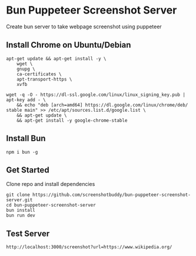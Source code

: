 # Bun Puppeteer Screenshot Server

Create bun server to take webpage screenshot using puppeteer

## Install Chrome on Ubuntu/Debian

```
apt-get update && apt-get install -y \
    wget \
    gnupg \
    ca-certificates \
    apt-transport-https \
    xvfb

wget -q -O - https://dl-ssl.google.com/linux/linux_signing_key.pub | apt-key add - \
    && echo "deb [arch=amd64] https://dl.google.com/linux/chrome/deb/ stable main" >> /etc/apt/sources.list.d/google.list \
    && apt-get update \
    && apt-get install -y google-chrome-stable

```

## Install Bun

```
npm i bun -g
```

## Get Started

Clone repo and install dependencies

```
git clone https://github.com/screenshotbuddy/bun-puppeteer-screenshot-server.git
cd bun-puppeteer-screenshot-server
bun install
bun run dev
```

## Test Server

```
http://localhost:3000/screenshot?url=https://www.wikipedia.org/
```
